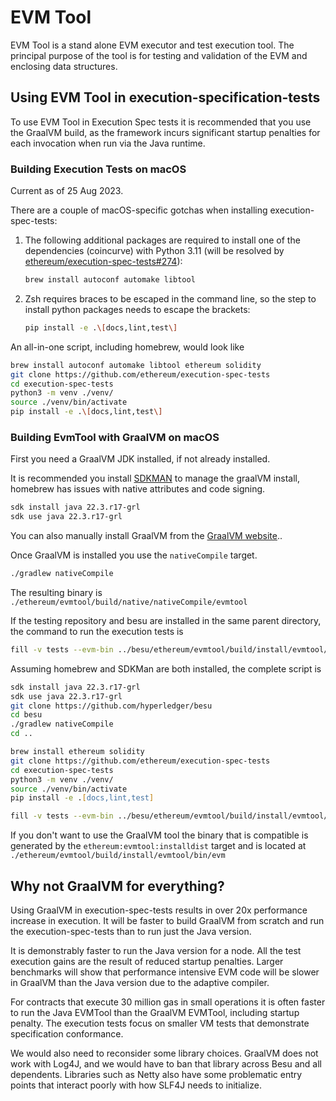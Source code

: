 EVM Tool
========

EVM Tool is a stand alone EVM executor and test execution tool. The
principal purpose of the tool is for testing and validation of the EVM
and enclosing data structures.

Using EVM Tool in execution-specification-tests
-----------------------------------------------

To use EVM Tool in Execution Spec tests it is recommended that you use
the GraalVM build, as the framework incurs significant startup penalties
for each invocation when run via the Java runtime.

### Building Execution Tests on macOS

Current as of 25 Aug 2023.

There are a couple of macOS-specific gotchas when installing
execution-spec-tests:

1. The following additional packages are required to install one of
    the dependencies (coincurve) with Python 3.11 (will be resolved
    by [ethereum/execution-spec-tests#274](
        https://github.com/ethereum/execution-spec-tests/issues/274)):

    ```zsh
    brew install autoconf automake libtool
    ```

2. Zsh requires braces to be escaped in the command line, so the
    step to install python packages needs to escape the brackets:

    ```zsh
    pip install -e .\[docs,lint,test\]
    ```

An all-in-one script, including homebrew, would look like

```zsh
brew install autoconf automake libtool ethereum solidity
git clone https://github.com/ethereum/execution-spec-tests
cd execution-spec-tests
python3 -m venv ./venv/
source ./venv/bin/activate
pip install -e .\[docs,lint,test\]
```

### Building EvmTool with GraalVM on macOS

First you need a GraalVM JDK installed, if not already installed.

It is recommended you install [SDKMAN](https://sdkman.io/install) to
manage the graalVM install, homebrew has issues with native attributes
and code signing.

```zsh
sdk install java 22.3.r17-grl 
sdk use java 22.3.r17-grl
```

You can also manually install GraalVM from
the [GraalVM website](https://www.graalvm.org/downloads)..

Once GraalVM is installed you use the `nativeCompile` target.

```zsh
./gradlew nativeCompile 
```

The resulting binary
is `./ethereum/evmtool/build/native/nativeCompile/evmtool`

If the testing repository and besu are installed in the same parent
directory, the command to run the execution tests is

```zsh
fill -v tests --evm-bin ../besu/ethereum/evmtool/build/install/evmtool/bin/evm 
```

Assuming homebrew and SDKMan are both installed, the complete script is

```zsh
sdk install java 22.3.r17-grl 
sdk use java 22.3.r17-grl
git clone https://github.com/hyperledger/besu
cd besu
./gradlew nativeCompile
cd ..

brew install ethereum solidity
git clone https://github.com/ethereum/execution-spec-tests
cd execution-spec-tests
python3 -m venv ./venv/
source ./venv/bin/activate
pip install -e .[docs,lint,test]

fill -v tests --evm-bin ../besu/ethereum/evmtool/build/install/evmtool/bin/evm
```

If you don't want to use the GraalVM tool the binary that is compatible
is generated by the `ethereum:evmtool:installdist` target and is located
at `./ethereum/evmtool/build/install/evmtool/bin/evm`

Why not GraalVM for everything?
-------------------------------

Using GraalVM in execution-spec-tests results in over 20x performance
increase in execution. It will be faster to build GraalVM from scratch
and run the execution-spec-tests than to run just the Java version.

It is demonstrably faster to run the Java version for a node.
All the test execution gains are the result of reduced startup
penalties. Larger benchmarks will show that performance intensive EVM
code will be slower in GraalVM than the Java version due to the adaptive
compiler.

For contracts that execute 30 million gas in small operations it is
often faster to run the Java EVMTool than the GraalVM EVMTool, including
startup penalty. The execution tests focus on smaller VM tests that
demonstrate specification conformance.

We would also need to reconsider some library choices. GraalVM does not
work with Log4J, and we would have to ban that library across Besu and
all dependents. Libraries such as Netty also have some problematic entry
points that interact poorly with how SLF4J needs to initialize.

